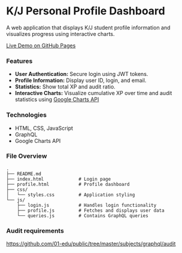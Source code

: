 # K/J Personal Profile Dashboard

A web application that displays K/J student profile information and visualizes progress using interactive charts.

[Live Demo on GitHub Pages](https://kaarupv.github.io/graphql/)

### Features

-   **User Authentication:** Secure login using JWT tokens.
-   **Profile Information:** Display user ID, login, and email.
-   **Statistics:** Show total XP and audit ratio.
-   **Interactive Charts:** Visualize cumulative XP over time and audit statistics using [Google Charts API](https://developers.google.com/chart/interactive/docs/quick_start)

### Technologies

-   HTML, CSS, JavaScript
-   GraphQL
-   Google Charts API

### File Overview

```
.
├── README.md
├── index.html             # Login page
├── profile.html           # Profile dashboard
├── css/
│   └── styles.css         # Application styling
└── js/
    ├── login.js           # Handles login functionality
    ├── profile.js         # Fetches and displays user data
    └── queries.js         # Contains GraphQL queries

```

### Audit requirements

https://github.com/01-edu/public/tree/master/subjects/graphql/audit
